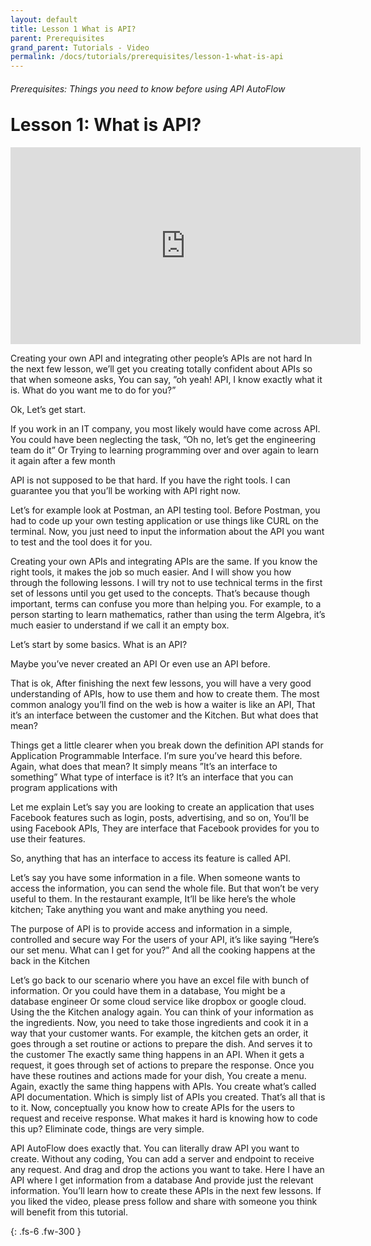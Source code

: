 ```yaml
---
layout: default
title: Lesson 1 What is API?
parent: Prerequisites
grand_parent: Tutorials - Video
permalink: /docs/tutorials/prerequisites/lesson-1-what-is-api
---
```

<h6>Prerequisites: Things you need to know before using API AutoFlow</h6>
<h1 style="margin-top:0">Lesson 1: What is API?</h1>


<iframe width="560" height="315" src="https://www.youtube.com/embed/644OCRSWusc" title="YouTube video player" frameborder="0" allow="accelerometer; autoplay; clipboard-write; encrypted-media; gyroscope; picture-in-picture" allowfullscreen></iframe>


Creating your own API and integrating other people’s APIs are not hard
In the next few lesson, we’ll get you creating totally confident about APIs so that when someone asks,
You can say, ”oh yeah! API, I know exactly what it is. What do you want me to do for you?”

Ok, Let’s get start.

If you work in an IT company, you most likely would have come across API.
You could have been neglecting the task, ”Oh no, let’s get the engineering team do it”
Or Trying to learning programming over and over again to learn it again after a few month

API is not supposed to be that hard.
If you have the right tools. I can guarantee you that you’ll be working with API right now.


Let’s for example look at Postman, an API testing tool.
Before Postman, you had to code up your own testing application or use things like CURL on the terminal.
Now, you just need to input the information about the API you want to test and the tool does it for you.


Creating your own APIs and integrating APIs are the same.
If you know the right tools, it makes the job so much easier.
And I will show you how through the following lessons.
I will try not to use technical terms in the first set of lessons until you get used to the concepts.
That’s because though important, terms can confuse you more than helping you.
For example, to a person starting to learn mathematics, rather than using the term Algebra, it’s much easier to understand if we call it an empty box.


Let’s start by some basics.
What is an API?

Maybe you’ve never created an API
Or even use an API before.

That is ok,
After finishing the next few lessons, you will have a very good understanding of APIs, how to use them and how to create them.
The most common analogy you’ll find on the web is how a waiter is like an API,
That it’s an interface between the customer and the Kitchen.
But what does that mean?

Things get a little clearer when you break down the definition
API stands for Application Programmable Interface.  I’m sure you’ve heard this before.
Again, what does that mean?
It simply means ”It’s an interface to something”
What type of interface is it?
It’s an interface that you can program applications with

Let me explain
Let’s say you are looking to create an application that uses Facebook features such as login, posts, advertising, and so on,
You’ll be using Facebook APIs, They are interface that Facebook provides for you to use their features.

So, anything that has an interface to access its feature is called API.

Let’s say you have some information in a file.
When someone wants to access the information, you can send the whole file.
But that won’t be very useful to them.
In the restaurant example,
It’ll be like here’s the whole kitchen; Take anything you want and make anything you need.

The purpose of API is to provide access and information in a simple, controlled and secure way
For the users of your API,
it’s like saying “Here’s our set menu.  What can I get for you?”
And all the cooking happens at the back in the Kitchen

Let’s go back to our scenario where you have an excel file with bunch of information.
Or you could have them in a database, You might be a database engineer
Or some cloud service like dropbox or google cloud.
Using the the Kitchen analogy again.
You can think of your information as the ingredients.
Now, you need to take those ingredients and cook it in a way that your customer wants.
For example, the kitchen gets an order, it goes through a set routine or actions to prepare the dish. And serves it to the customer
The exactly same thing happens in an API.  When it gets a request, it goes through set of actions to prepare the response.
Once you have these routines and actions made for your dish,
You create a menu.
Again, exactly the same thing happens with APIs. You create what’s called API documentation. Which is simply list of APIs you created.
That’s all that is to it.
Now, conceptually you know how to create APIs for the users to request and receive response.
What makes it hard is knowing how to code this up?
Eliminate code, things are very simple.

API AutoFlow does exactly that.
You can literally draw API you want to create.
Without any coding,
You can add a server and endpoint to receive any request.
And drag and drop the actions you want to take.
Here I have an API where I get information from a database
And provide just the relevant information.
You’ll learn how to create these APIs in the next few lessons.
If you liked the video, please press follow and share with someone you think will benefit from this tutorial.


{: .fs-6 .fw-300 }


